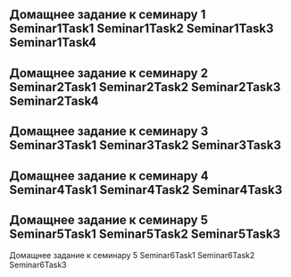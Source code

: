 Домащнее задание к семинару 1 
Seminar1Task1
Seminar1Task2
Seminar1Task3
Seminar1Task4
-------------------------------------------------
Домащнее задание к семинару 2
Seminar2Task1
Seminar2Task2
Seminar2Task3
Seminar2Task4
--------------------------------------------------
Домащнее задание к семинару 3
Seminar3Task1
Seminar3Task2
Seminar3Task3
--------------------------------------------------
Домащнее задание к семинару 4
Seminar4Task1
Seminar4Task2
Seminar4Task3
--------------------------------------------------
Домащнее задание к семинару 5
Seminar5Task1
Seminar5Task2
Seminar5Task3
--------------------------------------------------
Домащнее задание к семинару 5
Seminar6Task1
Seminar6Task2
Seminar6Task3